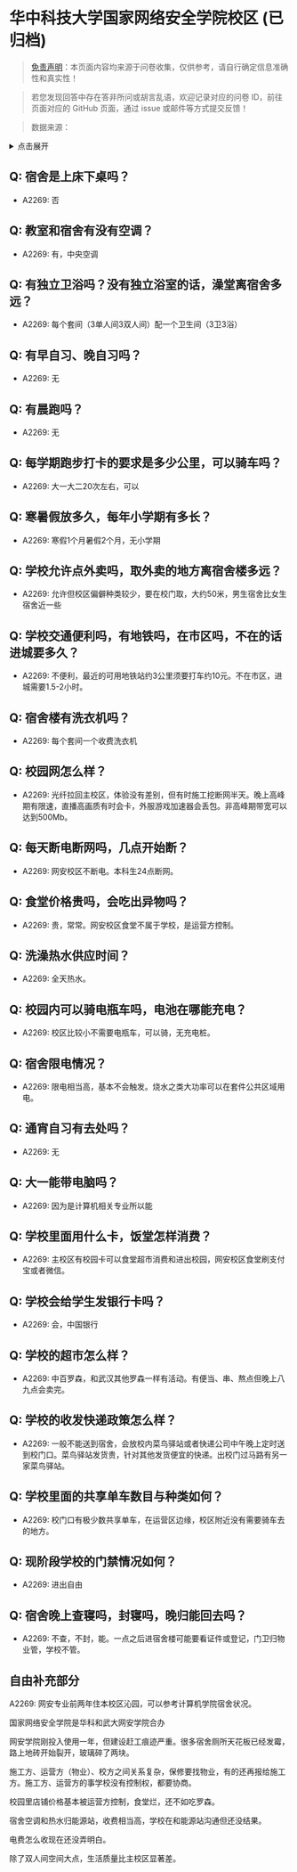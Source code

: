 # 华中科技大学国家网络安全学院校区 (已归档)

> [免责声明](https://colleges.chat/#_3)：本页面内容均来源于问卷收集，仅供参考，请自行确定信息准确性和真实性！

> 若您发现回答中存在答非所问或胡言乱语，欢迎记录对应的问卷 ID，前往页面对应的 GitHub 页面，通过 issue 或邮件等方式提交反馈！

> 数据来源：

<details><summary>点击展开</summary>
<ul>
<li>A2269: 匿名 (2021 年 06 月)</li>
</ul>
</details>

## Q: 宿舍是上床下桌吗？

- A2269: 否

## Q: 教室和宿舍有没有空调？

- A2269: 有，中央空调

## Q: 有独立卫浴吗？没有独立浴室的话，澡堂离宿舍多远？

- A2269: 每个套间（3单人间3双人间）配一个卫生间（3卫3浴）

## Q: 有早自习、晚自习吗？

- A2269: 无

## Q: 有晨跑吗？

- A2269: 无

## Q: 每学期跑步打卡的要求是多少公里，可以骑车吗？

- A2269: 大一大二20次左右，可以

## Q: 寒暑假放多久，每年小学期有多长？

- A2269: 寒假1个月暑假2个月，无小学期

## Q: 学校允许点外卖吗，取外卖的地方离宿舍楼多远？

- A2269: 允许但校区偏僻种类较少，要在校门取，大约50米，男生宿舍比女生宿舍近一些

## Q: 学校交通便利吗，有地铁吗，在市区吗，不在的话进城要多久？

- A2269: 不便利，最近的可用地铁站约3公里须要打车约10元。不在市区，进城需要1.5-2小时。

## Q: 宿舍楼有洗衣机吗？

- A2269: 每个套间一个收费洗衣机

## Q: 校园网怎么样？

- A2269: 光纤拉回主校区，体验没有差别，但有时施工挖断网半天。晚上高峰期有限速，直播高画质有时会卡，外服游戏加速器会丢包。非高峰期带宽可以达到500Mb。

## Q: 每天断电断网吗，几点开始断？

- A2269: 网安校区不断电。本科生24点断网。

## Q: 食堂价格贵吗，会吃出异物吗？

- A2269: 贵，常常。网安校区食堂不属于学校，是运营方控制。

## Q: 洗澡热水供应时间？

- A2269: 全天热水。

## Q: 校园内可以骑电瓶车吗，电池在哪能充电？

- A2269: 校区比较小不需要电瓶车，可以骑，无充电桩。

## Q: 宿舍限电情况？

- A2269: 限电相当高，基本不会触发。烧水之类大功率可以在套件公共区域用电。

## Q: 通宵自习有去处吗？

- A2269: 无

## Q: 大一能带电脑吗？

- A2269: 因为是计算机相关专业所以能

## Q: 学校里面用什么卡，饭堂怎样消费？

- A2269: 主校区有校园卡可以食堂超市消费和进出校园，网安校区食堂刷支付宝或者微信。

## Q: 学校会给学生发银行卡吗？

- A2269: 会，中国银行

## Q: 学校的超市怎么样？

- A2269: 中百罗森，和武汉其他罗森一样有活动。有便当、串、熬点但晚上八九点会卖完。

## Q: 学校的收发快递政策怎么样？

- A2269: 一般不能送到宿舍，会放校内菜鸟驿站或者快递公司中午晚上定时送到校门口。菜鸟驿站发货贵，针对其他发货便宜的快递。出校门过马路有另一家菜鸟驿站。

## Q: 学校里面的共享单车数目与种类如何？

- A2269: 校门口有极少数共享单车，在运营区边缘，校区附近没有需要骑车去的地方。

## Q: 现阶段学校的门禁情况如何？

- A2269: 进出自由

## Q: 宿舍晚上查寝吗，封寝吗，晚归能回去吗？

- A2269: 不查，不封，能。一点之后进宿舍楼可能要看证件或登记，门卫归物业管，学校不管。

## 自由补充部分

A2269: 网安专业前两年住本校区沁园，可以参考计算机学院宿舍状况。

国家网络安全学院是华科和武大网安学院合办

网安学院刚投入使用一年，但建设赶工痕迹严重。很多宿舍厕所天花板已经发霉，路上地砖开始裂开，玻璃碎了两块。

施工方、运营方（物业）、校方之间关系复杂，保修要找物业，有的还再报给施工方。施工方、运营方的事学校没有控制权，都要协商。

校园里店铺价格基本被运营方控制，食堂烂，还不如吃罗森。

宿舍空调和热水归能源站，收费相当高，学校在和能源站沟通但还没结果。

电费怎么收现在还没弄明白。

除了双人间空间大点，生活质量比主校区显著差。